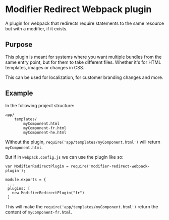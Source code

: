 # Modifier Redirect Webpack plugin

A plugin for webpack that redirects require statements to the same resource but with a modifier, if it exists.

## Purpose 

This plugin is meant for systems where you want multiple bundles from the same entry point, but for them to take different files. 
Whether it's for HTML templates, images or changes in CSS. 

This can be used for localization, for customer branding changes and more.


## Example 

In the following project structure: 

    app/
        templates/
            myComponent.html
            myComponent-fr.html
            myComponent-he.html

Without the plugin, `require('app/templates/myComponent.html')` will return `myComponent.html`. 
 
But if in `webpack.config.js` we can use the plugin like so:
           
    var ModifierRedirectPlugin = require('modifier-redirect-webpack-plugin');
    
    module.exports = {
     ...
     plugins: [
       new ModifierRedirectPlugin("fr")
     ]

This will make the `require('app/templates/myComponent.html')` return the content of `myComponent-fr.html`.
